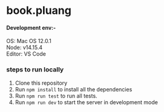 # book.pluang

#### Development env:- <br />

OS: Mac OS 12.0.1 <br />
Node: v14.15.4 <br />
Editor: VS Code <br />

### steps to run locally

1. Clone this repository
2. Run `npm install` to install all the dependencies
3. Run `npm run test` to run all tests.
4. Run `npm run dev` to start the server in development mode
